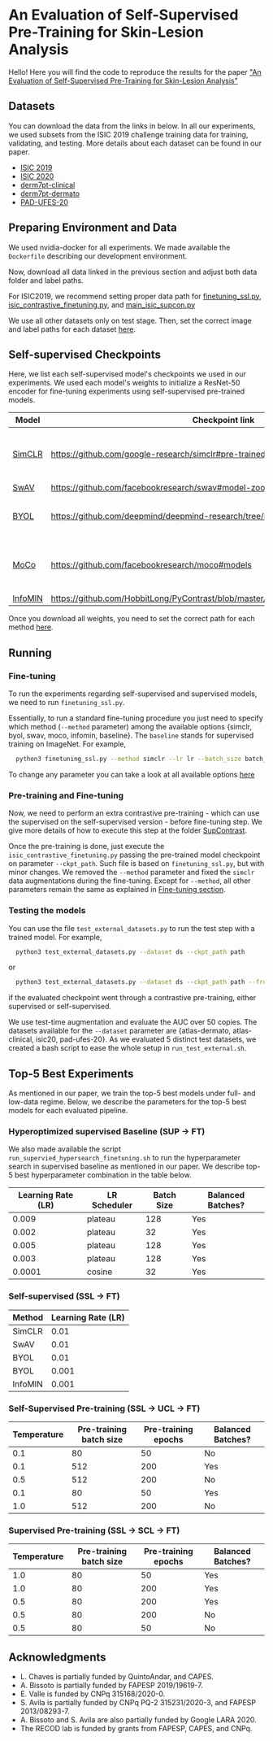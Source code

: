 # An Evaluation of Self-Supervised Pre-Training for Skin-Lesion Analysis

Hello! Here you will find the code to reproduce the results for the paper ["An Evaluation of Self-Supervised Pre-Training for Skin-Lesion Analysis"](https://arxiv.org/abs/2106.09229) 


## Datasets

You can download the data from the links in below. In all our experiments, we used subsets from the ISIC 2019 challenge training data for training, validating, and testing. More details about each dataset can be found in our paper. 

- [ISIC 2019](https://challenge2019.isic-archive.com/data.html)
- [ISIC 2020](https://www.kaggle.com/c/siim-isic-melanoma-classification)
- [derm7pt-clinical](https://github.com/jeremykawahara/derm7pt)
- [derm7pt-dermato](https://github.com/jeremykawahara/derm7pt)
- [PAD-UFES-20](https://data.mendeley.com/datasets/zr7vgbcyr2/1)



## Preparing Environment and Data 

We used nvidia-docker for all experiments. We made available the ``Dockerfile`` describing our development environment. 

Now, download all data linked in the previous section and adjust both data folder and label paths. 

For ISIC2019, we recommend setting proper data path for  [finetuning_ssl.py](https://github.com/VirtualSpaceman/ssl-skin-lesions/blob/main/finetuning_ssl.py#L300), 
[isic_contrastive_finetuning.py](https://github.com/VirtualSpaceman/ssl-skin-lesions/blob/main/isic_contrastive_finetuner.py#L313), 
and [main_isic_supcon.py](https://github.com/VirtualSpaceman/ssl-skin-lesions/blob/main/SupContrast/main_isic_supcon.py#L168)

We use all other datasets only on test stage. Then, set the correct image and label paths for each dataset [here](https://github.com/VirtualSpaceman/ssl-skin-lesions/blob/main/test_external_datasets.py#L25-L36).


## Self-supervised Checkpoints 

Here, we list each self-supervised model's checkpoints we used in our experiments. We used each model's weights to initialize a ResNet-50 encoder for fine-tuning experiments using self-supervised pre-trained models. 

Model | Checkpoint link | Notes
------------ | ------------- | ------------- 
[SimCLR](https://arxiv.org/abs/2002.05709) | https://github.com/google-research/simclr#pre-trained-models-for-simclrv1 | Weights [converted](https://github.com/tonylins/simclr-converter) from Tensorflow to PyTorch 
[SwAV](https://arxiv.org/abs/2006.09882) | https://github.com/facebookresearch/swav#model-zoo | -
[BYOL](https://arxiv.org/abs/2006.07733) | https://github.com/deepmind/deepmind-research/tree/master/byol#pretraining | Weights [converted](https://github.com/chigur/byol-convert) from JAX to PyTorch
[MoCo](https://arxiv.org/abs/2003.04297) | https://github.com/facebookresearch/moco#models | MoCo V2 checkpoint trained for 800 epochs 
[InfoMIN](https://arxiv.org/abs/2005.10243) | https://github.com/HobbitLong/PyContrast/blob/master/pycontrast/docs/MODEL_ZOO.md | -

Once you download all weights, you need to set the correct path for each method [here](https://github.com/VirtualSpaceman/ssl-skin-lesions/blob/main/utils/misc.py#L66-L89).

## Running 


### Fine-tuning

To run the experiments regarding self-supervised and supervised models, we need to run ``finetuning_ssl.py``.

Essentially, to run a standard fine-tuning procedure you just need to specify which method (``--method`` parameter) 
among the available options {simclr, byol, swav, moco, infomin, baseline}. The ``baseline`` stands for supervised training on ImageNet. For example, 

```bash
  python3 finetuning_ssl.py --method simclr --lr lr --batch_size batch_size 
```

To change any parameter you can take a look at all available options [here](https://github.com/VirtualSpaceman/ssl-skin-lesions/blob/main/finetuning_ssl.py#L261-L277)


### Pre-training and Fine-tuning

Now, we need to perform an extra contrastive pre-training - which can use the supervised on the self-supervised version  - before fine-tuning step.
We give more details of how to execute this step at the folder [SupContrast](https://github.com/VirtualSpaceman/ssl-skin-lesions/tree/main/SupContrast).

Once the pre-training is done, just execute the ``isic_contrastive_finetuning.py`` passing the pre-trained model 
checkpoint on parameter ``--ckpt_path``. Such file is based on ``finetuning_ssl.py``, but with minor changes. 
We removed the ``--method`` parameter and fixed the ``simclr`` data augmentations during the fine-tuning. Except for ``--method``, all other parameters remain the same as explained in [Fine-tuning section](#fine-tuning). 

### Testing the models

You can use the file ``test_external_datasets.py`` to run the test step with a trained model. For example, 

```bash
  python3 test_external_datasets.py --dataset ds --ckpt_path path
```

or 

```bash
  python3 test_external_datasets.py --dataset ds --ckpt_path path --fromcl
```

if the evaluated checkpoint went through a contrastive pre-training, either supervised or self-supervised. 


We use test-time augmentation and evaluate the AUC over 50 copies. The datasets available for the ``--dataset`` parameter 
are {atlas-dermato, atlas-clinical, isic20, pad-ufes-20}. As we evaluated 5 distinct test datasets, we created a bash script to ease the whole setup in ``run_test_external.sh``.

## Top-5 Best Experiments

As mentioned in our paper, we train the top-5 best models under full- and low-data regime. Below, we describe the parameters for the top-5 best models for each evaluated pipeline. 

### Hyperoptimized supervised Baseline (SUP -> FT)

We also made available the script ``run_supervied_hypersearch_finetuning.sh`` to run the hyperparameter search in 
supervised baseline as mentioned in our paper.  We describe top-5 best hyperparameter combination in the table below. 

Learning Rate (LR) | LR Scheduler | Batch Size | Balanced Batches?
------------ | ------------- | ------------- | ------------- 
0.009| plateau | 128 | Yes
0.002| plateau | 32 | Yes
0.005| plateau | 128 | Yes
0.003| plateau | 128 | Yes
0.0001| cosine | 32 | Yes

### Self-supervised (SSL -> FT)
Method | Learning Rate (LR) 
------------ | ------------- 
SimCLR | 0.01
SwAV | 0.01
BYOL | 0.01
BYOL | 0.001
InfoMIN | 0.001

### Self-Supervised Pre-training (SSL -> UCL -> FT)
Temperature | Pre-training batch size | Pre-training epochs | Balanced Batches?
------------ | ------------- | ------------- | ------------- 
0.1 | 80 | 50 | No
0.1 | 512 | 200 | Yes
0.5 | 512 | 200 | No
0.1 | 80 | 50 | Yes
1.0 | 512 | 200 | No

### Supervised Pre-training (SSL -> SCL -> FT)
Temperature | Pre-training batch size | Pre-training epochs | Balanced Batches?
------------ | ------------- | ------------- | ------------- 
1.0 | 80 | 50 | Yes
1.0 | 80 | 200 | Yes
0.5 | 80 | 200 | Yes
0.5 | 80 | 200 | No
0.5 | 80 | 50 | No


## Acknowledgments
- L. Chaves is partially funded by QuintoAndar, and CAPES. 
- A. Bissoto is partially funded by FAPESP 2019/19619-7. 
- E. Valle is funded by CNPq 315168/2020-0.
- S. Avila is partially funded by CNPq PQ-2 315231/2020-3, and 
FAPESP 2013/08293-7.
- A. Bissoto and S. Avila are also partially funded by Google LARA 2020.
- The RECOD lab is funded by grants from FAPESP, CAPES, and CNPq.

